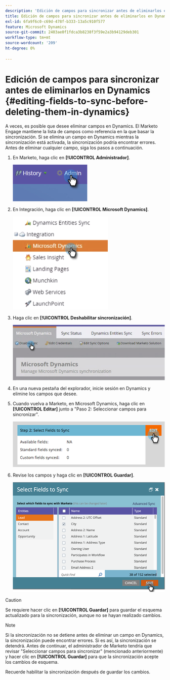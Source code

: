 ```yaml
---
description: 'Edición de campos para sincronizar antes de eliminarlos en Dynamics: documentos de Marketo, documentación del producto'
title: Edición de campos para sincronizar antes de eliminarlos en Dynamics
exl-id: 6fa9f6c0-c69d-478f-b333-13a5c910f577
feature: Microsoft Dynamics
source-git-commit: 2403ae0f1fdca3b8238f3f59e2a3b94129deb301
workflow-type: tm+mt
source-wordcount: '209'
ht-degree: 0%

---
```


# Edición de campos para sincronizar antes de eliminarlos en Dynamics {#editing-fields-to-sync-before-deleting-them-in-dynamics}

A veces, es posible que desee eliminar campos en Dynamics. El Marketo Engage mantiene la lista de campos como referencia en la que basar la sincronización. Si se elimina un campo en Dynamics mientras la sincronización está activada, la sincronización podría encontrar errores. Antes de eliminar cualquier campo, siga los pasos a continuación.

1. En Marketo, haga clic en **[!UICONTROL Administrador]**.

   ![](assets/sync-before-deleting-them-in-dynamics-1.png)

1. En Integración, haga clic en **[!UICONTROL Microsoft Dynamics]**.

   ![](assets/sync-before-deleting-them-in-dynamics-2.png)

1. Haga clic en **[!UICONTROL Deshabilitar sincronización]**.

   ![](assets/sync-before-deleting-them-in-dynamics-3.png)

1. En una nueva pestaña del explorador, inicie sesión en Dynamics y elimine los campos que desee.

1. Cuando vuelva a Marketo, en Microsoft Dynamics, haga clic en **[!UICONTROL Editar]** junto a &quot;Paso 2: Seleccionar campos para sincronizar&quot;.

   ![](assets/sync-before-deleting-them-in-dynamics-4.png)

1. Revise los campos y haga clic en **[!UICONTROL Guardar]**.

   ![](assets/sync-before-deleting-them-in-dynamics-5.png)

>[!CAUTION]
>
>Se requiere hacer clic en **[!UICONTROL Guardar]** para guardar el esquema actualizado para la sincronización, aunque no se hayan realizado cambios.

>[!NOTE]
>
>Si la sincronización no se detiene antes de eliminar un campo en Dynamics, la sincronización puede encontrar errores. Si es así, la sincronización se detendrá. Antes de continuar, el administrador de Marketo tendría que revisar &quot;Seleccionar campos para sincronizar&quot; (mencionado anteriormente) y hacer clic en **[!UICONTROL Guardar]** para que la sincronización acepte los cambios de esquema.

Recuerde habilitar la sincronización después de guardar los cambios.
